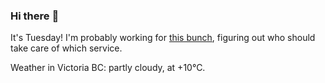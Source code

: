 ### Hi there :wave:

It's Tuesday! I'm probably working for [this bunch](https://github.com/kohofinancial), figuring out who should take care of which service.

Weather in Victoria BC: partly cloudy, at +10°C.
